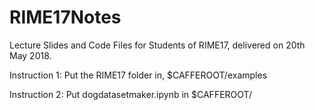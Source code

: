 # RIME17Notes
Lecture Slides and Code Files for Students of RIME17, delivered on 20th May 2018.

Instruction 1: Put the RIME17 folder in, $CAFFEROOT/examples

Instruction 2: Put dogdatasetmaker.ipynb in $CAFFEROOT/
